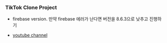 ### TikTok Clone Project

- firebase version. 만약 firebase 에러가 난다면 버전을 8.6.3으로 낮추고 진행하기

- <a href="https://www.youtube.com/watch?v=o9RlmRf4tqI&list=PLxabZQCAe5fjzyawndGLeP1GkJTAjZlKL&index=3">youtube channel </a>
